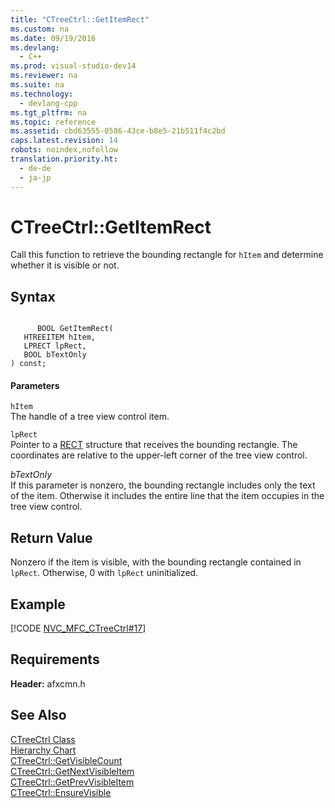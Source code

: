 ```yaml
---
title: "CTreeCtrl::GetItemRect"
ms.custom: na
ms.date: 09/19/2016
ms.devlang: 
  - C++
ms.prod: visual-studio-dev14
ms.reviewer: na
ms.suite: na
ms.technology: 
  - devlang-cpp
ms.tgt_pltfrm: na
ms.topic: reference
ms.assetid: cbd63555-0586-43ce-b8e5-21b511f4c2bd
caps.latest.revision: 14
robots: noindex,nofollow
translation.priority.ht: 
  - de-de
  - ja-jp
---
```

# CTreeCtrl::GetItemRect
Call this function to retrieve the bounding rectangle for `hItem` and determine whether it is visible or not.  
  
## Syntax  
  
```  
  
      BOOL GetItemRect(  
   HTREEITEM hItem,  
   LPRECT lpRect,  
   BOOL bTextOnly   
) const;  
```  
  
#### Parameters  
 `hItem`  
 The handle of a tree view control item.  
  
 `lpRect`  
 Pointer to a [RECT](http://msdn.microsoft.com/library/windows/desktop/dd162897) structure that receives the bounding rectangle. The coordinates are relative to the upper-left corner of the tree view control.  
  
 *bTextOnly*  
 If this parameter is nonzero, the bounding rectangle includes only the text of the item. Otherwise it includes the entire line that the item occupies in the tree view control.  
  
## Return Value  
 Nonzero if the item is visible, with the bounding rectangle contained in `lpRect`. Otherwise, 0 with `lpRect` uninitialized.  
  
## Example  
 [!CODE [NVC_MFC_CTreeCtrl#17](../CodeSnippet/VS_Snippets_Cpp/NVC_MFC_CTreeCtrl#17)]  
  
## Requirements  
 **Header:** afxcmn.h  
  
## See Also  
 [CTreeCtrl Class](../vs140/CTreeCtrl-Class.md)   
 [Hierarchy Chart](../vs140/Hierarchy-Chart.md)   
 [CTreeCtrl::GetVisibleCount](../vs140/CTreeCtrl--GetVisibleCount.md)   
 [CTreeCtrl::GetNextVisibleItem](../vs140/CTreeCtrl--GetNextVisibleItem.md)   
 [CTreeCtrl::GetPrevVisibleItem](../vs140/CTreeCtrl--GetPrevVisibleItem.md)   
 [CTreeCtrl::EnsureVisible](../vs140/CTreeCtrl--EnsureVisible.md)